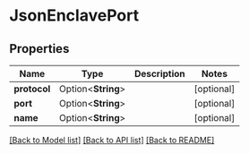 # JsonEnclavePort

## Properties

Name | Type | Description | Notes
------------ | ------------- | ------------- | -------------
**protocol** | Option<**String**> |  | [optional]
**port** | Option<**String**> |  | [optional]
**name** | Option<**String**> |  | [optional]

[[Back to Model list]](../README.md#documentation-for-models) [[Back to API list]](../README.md#documentation-for-api-endpoints) [[Back to README]](../README.md)


